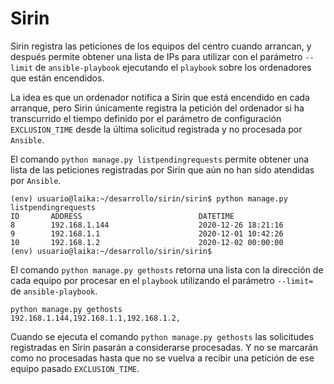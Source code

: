 # Sirin

Sirin registra las peticiones de los equipos del centro cuando arrancan, y después permite obtener una lista de IPs para utilizar con el parámetro `--limit` de `ansible-playbook` ejecutando el `playbook` sobre los ordenadores que están encendidos.

La idea es que un ordenador notifica a Sirin que está encendido en cada arranque, pero Sirin únicamente registra la petición del ordenador si ha transcurrido el tiempo definido por el parámetro de configuración `EXCLUSION_TIME` desde la última solicitud registrada y no procesada por `Ansible`.

El comando `python manage.py listpendingrequests` permite obtener una lista de las peticiones registradas por Sirin que aún no han sido atendidas por `Ansible`.

~~~
(env) usuario@laika:~/desarrollo/sirin/sirin$ python manage.py listpendingrequests
ID       ADDRESS                          DATETIME                        
8        192.168.1.144                    2020-12-26 18:21:16             
9        192.168.1.1                      2020-12-01 10:42:26             
10       192.168.1.2                      2020-12-02 00:00:00             
(env) usuario@laika:~/desarrollo/sirin/sirin$
~~~

El comando `python manage.py gethosts` retorna una lista con la dirección de cada equipo por procesar en el `playbook` utilizando el parámetro `--limit=` de `ansible-playbook`.

~~~
python manage.py gethosts
192.168.1.144,192.168.1.1,192.168.1.2,
~~~

Cuando se ejecuta el comando `python manage.py gethosts` las solicitudes registradas en Sirin pasarán a considerarse procesadas. Y no se marcarán como no procesadas hasta que no se vuelva a recibir una petición de ese equipo pasado `EXCLUSION_TIME`.